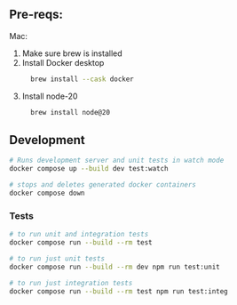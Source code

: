## Pre-reqs:

Mac:

1. Make sure brew is installed
2. Install Docker desktop
   ```zsh
     brew install --cask docker
   ```
3. Install node-20
   ```zsh
     brew install node@20
   ```

## Development

```zsh
# Runs development server and unit tests in watch mode
docker compose up --build dev test:watch

# stops and deletes generated docker containers
docker compose down
```

### Tests

```zsh
# to run unit and integration tests
docker compose run --build --rm test
```

```zsh
# to run just unit tests
docker compose run --build --rm dev npm run test:unit
```

```zsh
# to run just integration tests
docker compose run --build --rm test npm run test:integ
```
